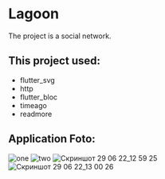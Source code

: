 # Lagoon

The project is a social network.

## This project used:
 - flutter_svg
 - http
 - flutter_bloc
 - timeago
 - readmore

## Application Foto:
![one](https://user-images.githubusercontent.com/46159852/176335125-d9f67256-10e7-453a-ad62-f23d658a3927.png)
![two](https://user-images.githubusercontent.com/46159852/176335121-afd6bb84-cabf-4cae-a670-9a23b4ab9ad7.png)
![Скриншот 29 06 22_12 59 25](https://user-images.githubusercontent.com/46159852/176409814-e4ad3590-7e71-481c-b304-7d53bdf1fb3f.png)
![Скриншот 29 06 22_13 00 26](https://user-images.githubusercontent.com/46159852/176409844-38f2930e-3c1b-4880-b9f9-dc286f31cc7d.png)

